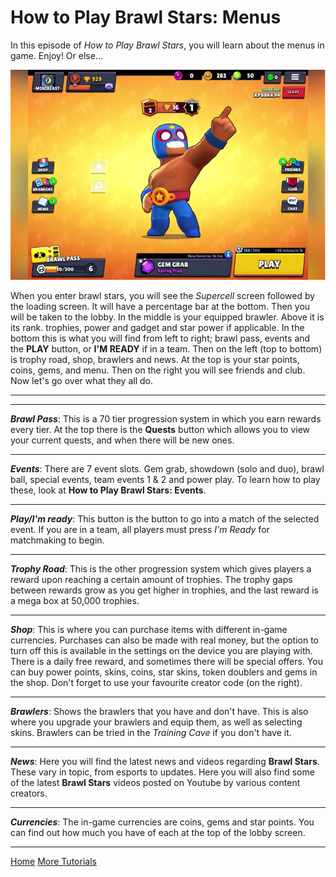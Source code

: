 # How to Play Brawl Stars: Menus

In this episode of _How to Play Brawl Stars_, you will learn about the menus in game. Enjoy! Or else...

![alt text](images/menu.png "Menu")

When you enter brawl stars, you will see the _Supercell_ screen followed by the loading screen. It will have a percentage bar at the bottom. Then you will be taken to the lobby. In the middle is your equipped brawler. Above it is its rank. trophies, power and gadget and star power if applicable. In the bottom this is what you will find from left to right; brawl pass, events and the **PLAY** button, or **I'M READY** if in a team. Then on the left (top to bottom) is trophy road, shop, brawlers and news. At the top is your star points, coins, gems, and menu. Then on the right you will see friends and club. Now let's go over what they all do.
***
***
***Brawl Pass***: This is a 70 tier progression system in which you earn rewards every tier. At the top there is the **Quests** button which allows you to view your current quests, and when there will be new ones.
***
***Events***: There are 7 event slots. Gem grab, showdown (solo and duo), brawl ball, special events, team events 1 & 2 and power play. To learn how to play these, look at **How to Play Brawl Stars: Events**.
*** 
***Play/I'm ready***: This button is the button to go into a match of the selected event. If you are in a team, all players must press _I'm Ready_ for matchmaking to begin.
***
***Trophy Road***: This is the other progression system which gives players a reward upon reaching a certain amount of trophies. The trophy gaps between rewards grow as you get higher in trophies, and the last reward is a mega box at 50,000 trophies.
***
***Shop***: This is where you can purchase items with different in-game currencies. Purchases can also be made with real money, but the option to turn off this is available in the settings on the device you are playing with. There is a daily free reward, and sometimes there will be special offers. You can buy power points, skins, coins, star skins, token doublers and gems in the shop. Don't forget to use your favourite creator code (on the right).
***
***Brawlers***: Shows the brawlers that you have and don't have. This is also where you upgrade your brawlers and equip them, as well as selecting skins. Brawlers can be tried in the _Training Cave_ if you don't have it.
***
***News***: Here you will find the latest news and videos regarding **Brawl Stars**. These vary in topic, from esports to updates. Here you will also find some of the latest **Brawl Stars** videos posted on Youtube by various content creators.
***
***Currencies***: The in-game currencies are coins, gems and star points. You can find out how much you have of each at the top of the lobby screen.
***

[Home](index.html)
[More Tutorials](tutorials.md)